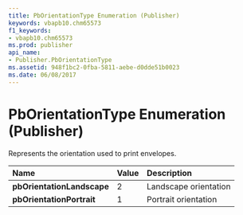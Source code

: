 ```yaml
---
title: PbOrientationType Enumeration (Publisher)
keywords: vbapb10.chm65573
f1_keywords:
- vbapb10.chm65573
ms.prod: publisher
api_name:
- Publisher.PbOrientationType
ms.assetid: 948f1bc2-0fba-5811-aebe-d0dde51b0023
ms.date: 06/08/2017
---
```



# PbOrientationType Enumeration (Publisher)

Represents the orientation used to print envelopes.



|**Name**|**Value**|**Description**|
|:-----|:-----|:-----|
| **pbOrientationLandscape**|2|Landscape orientation|
| **pbOrientationPortrait**|1|Portrait orientation|

